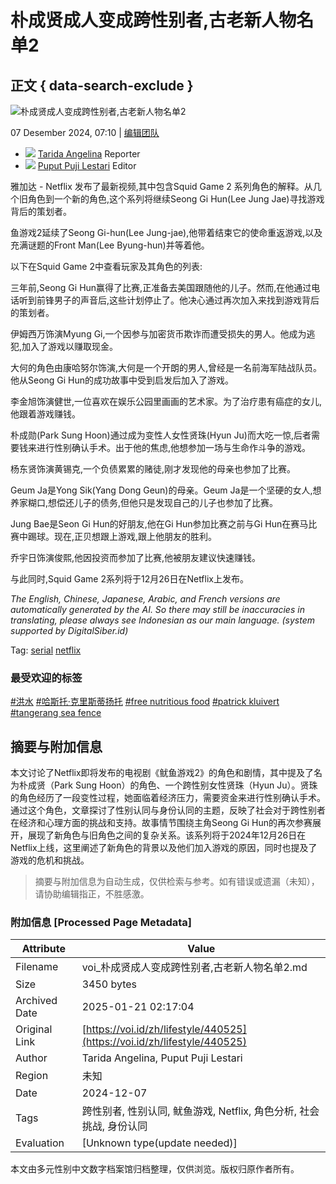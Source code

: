 # 朴成贤成人变成跨性别者,古老新人物名单2

## 正文 { data-search-exclude }


![朴成贤成人变成跨性别者,古老新人物名单2](https://imgsrv2.voi.id/C1VYuvldcffYLBRBvn1X8rfaMrOoMT3OQAvbzjYQDpg/auto/1200/675/sm/1/bG9jYWw6Ly8vcHVibGlzaGVycy80NDA1MjUvMjAyNDEyMDYxNjU4LW1haW4uY3JvcHBlZF8xNzMzNDc5MTE3LmpwZw.jpg)

07 Desember 2024, 07:10 | [编辑团队](#)

- ![](https://imgsrv2.voi.id/DLXhcPyd8OOuJDzx9xAYzNWaOfL5TPFlr5d8wxf_90o/auto/30/30/sm/1/bG9jYWw6Ly8vdXNlcnMvTm92ZW1iZXIyMDE5L1BUN01BVzRRdk50UjRRTUZzUmRILnBuZw.jpg) [Tarida Angelina](https://voi.id/zh/artikel/tim-redaksi/12/reporter) Reporter
- ![](https://imgsrv2.voi.id/AXpHk0YFG0yaUSU2CmYxfG8PmXTrouq-hyw7JxOUiKQ/auto/30/30/sm/1/bG9jYWw6Ly8vdXNlcnMvZGVmYXVsdC5wbmc.jpg) [Puput Puji Lestari](https://voi.id/zh/artikel/tim-redaksi/55/editor) Editor

雅加达 - Netflix 发布了最新视频,其中包含Squid Game 2 系列角色的解释。从几个旧角色到一个新的角色,这个系列将继续Seong Gi Hun(Lee Jung Jae)寻找游戏背后的策划者。

鱼游戏2延续了Seong Gi-hun(Lee Jung-jae),他带着结束它的使命重返游戏,以及充满谜题的Front Man(Lee Byung-hun)并等着他。

以下在Squid Game 2中查看玩家及其角色的列表:

三年前,Seong Gi Hun赢得了比赛,正准备去美国跟随他的儿子。然而,在他通过电话听到前锋男子的声音后,这些计划停止了。他决心通过再次加入来找到游戏背后的策划者。

伊姆西万饰演Myung Gi,一个因参与加密货币欺诈而遭受损失的男人。他成为逃犯,加入了游戏以赚取现金。

大何的角色由康哈努尔饰演,大何是一个开朗的男人,曾经是一名前海军陆战队员。他从Seong Gi Hun的成功故事中受到启发后加入了游戏。

李金旭饰演健世,一位喜欢在娱乐公园里画画的艺术家。为了治疗患有癌症的女儿,他跟着游戏赚钱。

朴成勋(Park Sung Hoon)通过成为变性人女性贤珠(Hyun Ju)而大吃一惊,后者需要钱来进行性别确认手术。出于他的焦虑,他想参加一场与生命作斗争的游戏。

杨东贤饰演黄锡克,一个负债累累的赌徒,刚才发现他的母亲也参加了比赛。

Geum Ja是Yong Sik(Yang Dong Geun)的母亲。Geum Ja是一个坚硬的女人,想养家糊口,想偿还儿子的债务,但他只是发现自己的儿子也参加了比赛。

Jung Bae是Seon Gi Hun的好朋友,他在Gi Hun参加比赛之前与Gi Hun在赛马比赛中踢球。现在,正贝想跟上游戏,跟上他朋友的胜利。

乔宇日饰演俊熙,他因投资而参加了比赛,他被朋友建议快速赚钱。

与此同时,Squid Game 2系列将于12月26日在Netflix上发布。

_The English, Chinese, Japanese, Arabic, and French versions are automatically generated by the AI. So there may still be inaccuracies in translating, please always see Indonesian as our main language. (system supported by DigitalSiber.id)_

Tag: [serial](https://voi.id/zh/tag/163/serial) [netflix](https://voi.id/zh/tag/1454/netflix)

### 最受欢迎的标签

[#洪水](https://voi.id/zh/tag/99/banjir--zh) [#哈斯托·克里斯蒂扬托](https://voi.id/zh/tag/4299/hasto-kristiyanto--zh) [#free nutritious food](https://voi.id/zh/tag/12031/makan-bergizi-gratis) [#patrick kluivert](https://voi.id/zh/tag/14395/patrick-kluivert) [#tangerang sea fence](https://voi.id/zh/tag/14450/pagar-laut-tangerang)
<!-- tcd_original_link https://voi.id/zh/lifestyle/440525 -->


## 摘要与附加信息

<!-- tcd_abstract -->
本文讨论了Netflix即将发布的电视剧《鱿鱼游戏2》的角色和剧情，其中提及了名为朴成贤（Park Sung Hoon）的角色、一个跨性别女性贤珠（Hyun Ju）。贤珠的角色经历了一段变性过程，她面临着经济压力，需要资金来进行性别确认手术。通过这个角色，文章探讨了性别认同与身份认同的主题，反映了社会对于跨性别者在经济和心理方面的挑战和支持。故事情节围绕主角Seong Gi Hun的再次参赛展开，展现了新角色与旧角色之间的复杂关系。该系列将于2024年12月26日在Netflix上线，这里阐述了新角色的背景以及他们加入游戏的原因，同时也提及了游戏的危机和挑战。
<!-- tcd_abstract_end -->

> 摘要与附加信息为自动生成，仅供检索与参考。如有错误或遗漏（未知），请协助编辑指正，不胜感激。

### 附加信息 [Processed Page Metadata]

| Attribute       | Value                                  |
|-----------------|----------------------------------------|
| Filename        | voi_朴成贤成人变成跨性别者,古老新人物名单2.md                             |
| Size            | 3450 bytes                           |
| Archived Date   | 2025-01-21 02:17:04                             |
| Original Link   | [https://voi.id/zh/lifestyle/440525](https://voi.id/zh/lifestyle/440525)                       |
| Author          | Tarida Angelina, Puput Puji Lestari                               |
| Region          | 未知                               |
| Date            | 2024-12-07                                 |
| Tags            | 跨性别者, 性别认同, 鱿鱼游戏, Netflix, 角色分析, 社会挑战, 身份认同                                 |
| Evaluation            | [Unknown type(update needed)]                                 |
<!-- tcd_table_end -->

本文由多元性别中文数字档案馆归档整理，仅供浏览。版权归原作者所有。
